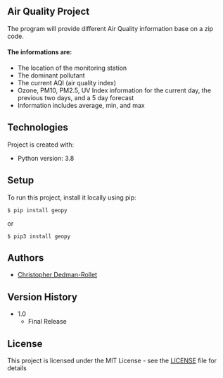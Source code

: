 ## Air Quality Project
The program will provide different Air Quality information base on a zip code.

#### The informations are:
* The location of the monitoring station
* The dominant pollutant
* The current AQI (air quality index)
* Ozone, PM10, PM2.5, UV Index information for the current day, the previous two days, and a 5 day forecast
* Information includes average, min, and max
      
## Technologies
Project is created with:
* Python version: 3.8
	
## Setup
To run this project, install it locally using pip:

```
$ pip install geopy
```
or
```
$ pip3 install geopy
```
## Authors
   * [Christopher Dedman-Rollet](https://twitter.com/DedmanRollet)

## Version History
* 1.0
  * Final Release

## License
This project is licensed under the MIT License - see the [LICENSE](/LICENSE) file for details

